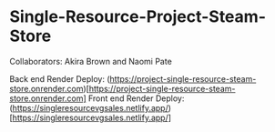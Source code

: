 # Single-Resource-Project-Steam-Store

Collaborators: Akira Brown and Naomi Pate

Back end Render Deploy: (https://project-single-resource-steam-store.onrender.com)[https://project-single-resource-steam-store.onrender.com]
Front end Render Deploy: (https://singleresourcevgsales.netlify.app/)[https://singleresourcevgsales.netlify.app/]
